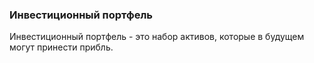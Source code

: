 ### Инвестиционный портфель
Инвестиционный портфель - это набор активов, которые в будущем могут принести прибль.